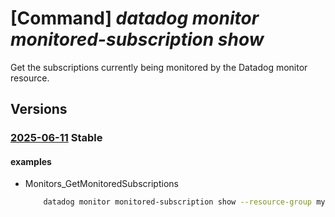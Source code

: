 # [Command] _datadog monitor monitored-subscription show_

Get the subscriptions currently being monitored by the Datadog monitor resource.

## Versions

### [2025-06-11](/Resources/mgmt-plane/L3N1YnNjcmlwdGlvbnMve30vcmVzb3VyY2Vncm91cHMve30vcHJvdmlkZXJzL21pY3Jvc29mdC5kYXRhZG9nL21vbml0b3JzL3t9L21vbml0b3JlZHN1YnNjcmlwdGlvbnMve30=/2025-06-11.xml) **Stable**

<!-- mgmt-plane /subscriptions/{}/resourcegroups/{}/providers/microsoft.datadog/monitors/{}/monitoredsubscriptions/{} 2025-06-11 -->

#### examples

- Monitors_GetMonitoredSubscriptions
    ```bash
        datadog monitor monitored-subscription show --resource-group myResourceGroup --monitor-name myMonitor --configuration-name default
    ```
